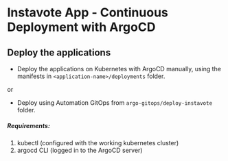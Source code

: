 # Instavote App - Continuous Deployment with ArgoCD

## Deploy the applications

- Deploy the applications on Kubernetes with ArgoCD manually, using the manifests in `<application-name>/deployments` folder.

or

- Deploy using Automation GitOps from `argo-gitops/deploy-instavote` folder.
##### Requirements:
01. kubectl (configured with the working kubernetes cluster)
02. argocd CLI (logged in to the ArgoCD server)
